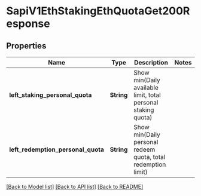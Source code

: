 # SapiV1EthStakingEthQuotaGet200Response

## Properties

Name | Type | Description | Notes
------------ | ------------- | ------------- | -------------
**left_staking_personal_quota** | **String** | Show min(Daily available limit, total personal staking quota) | 
**left_redemption_personal_quota** | **String** | Show min(Daily personal redeem quota, total redemption limit) | 

[[Back to Model list]](../README.md#documentation-for-models) [[Back to API list]](../README.md#documentation-for-api-endpoints) [[Back to README]](../README.md)


